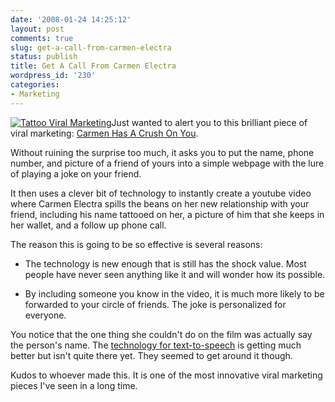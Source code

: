 ```yaml
---
date: '2008-01-24 14:25:12'
layout: post
comments: true
slug: get-a-call-from-carmen-electra
status: publish
title: Get A Call From Carmen Electra
wordpress_id: '230'
categories:
- Marketing
---
```


[![Tattoo Viral Marketing](http://s3.amazonaws.com/oldbloguploads/2008/01/tatoo1-150x150.png)](http://s3.amazonaws.com/oldbloguploads/2008/01/tatoo1.png)Just wanted to alert you to this brilliant piece of viral marketing: [Carmen Has A Crush On You](http://www.carmenhasacrushonyou.com/).

Without ruining the surprise too much, it asks you to put the name, phone number, and picture of a friend of yours into a simple webpage with the lure of playing a joke on your friend.

It then uses a clever bit of technology to instantly create a youtube video where Carmen Electra spills the beans on her new relationship with your friend, including his name tattooed on her, a picture of him that she keeps in her wallet, and a follow up phone call.

The reason this is going to be so effective is several reasons:



	
  * The technology is new enough that is still has the shock value.  Most people have never seen anything like it and will wonder how its possible.

	
  * By including someone you know in the video, it is much more likely to be forwarded to your circle of friends.  The joke is personalized for everyone.



You notice that the one thing she couldn't do on the film was actually say the person's name.  The [technology for text-to-speech](http://www.youtube.com/watch?v=rtYLxL-B--U) is getting much better but isn't quite there yet.  They seemed to get around it though.

Kudos to whoever made this.  It is one of the most innovative viral marketing pieces I've seen in a long time.
